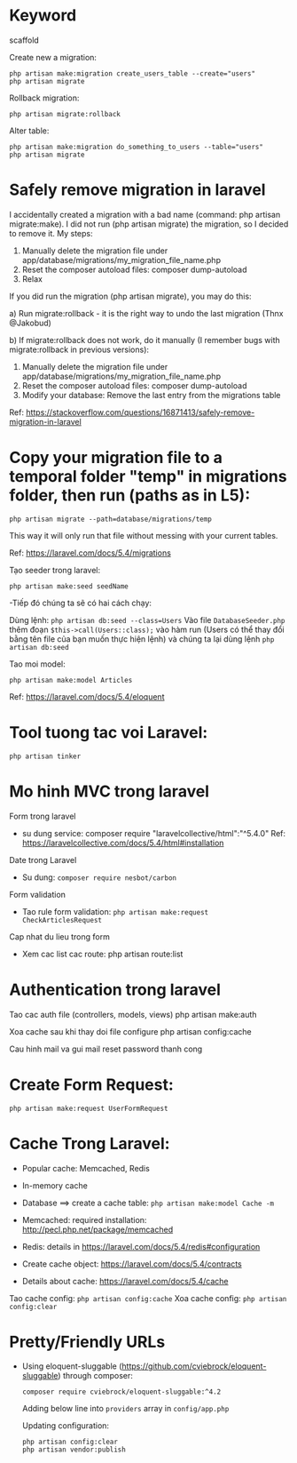 # Keyword
scaffold

Create new a migration:

```
php artisan make:migration create_users_table --create="users"
php artisan migrate
```

Rollback migration:

```
php artisan migrate:rollback
```

Alter table:

```
php artisan make:migration do_something_to_users --table="users"
php artisan migrate
```

# Safely remove migration in laravel

I accidentally created a migration with a bad name (command: php artisan migrate:make). I did not run (php artisan migrate) the migration, so I decided to remove it. My steps:

1. Manually delete the migration file under app/database/migrations/my_migration_file_name.php
2. Reset the composer autoload files: composer dump-autoload
3. Relax

If you did run the migration (php artisan migrate), you may do this:

a) Run migrate:rollback - it is the right way to undo the last migration (Thnx @Jakobud)

b) If migrate:rollback does not work, do it manually (I remember bugs with migrate:rollback in previous versions):

1. Manually delete the migration file under app/database/migrations/my_migration_file_name.php
2. Reset the composer autoload files: composer dump-autoload
3. Modify your database: Remove the last entry from the migrations table

Ref: https://stackoverflow.com/questions/16871413/safely-remove-migration-in-laravel

# Copy your migration file to a temporal folder "temp" in migrations folder, then run (paths as in L5):

```
php artisan migrate --path=database/migrations/temp
```

This way it will only run that file without messing with your current tables.

Ref: https://laravel.com/docs/5.4/migrations

Tạo seeder trong laravel:

```
php artisan make:seed seedName
```

-Tiếp đó chúng ta sẽ có hai cách chạy:

Dùng lệnh: `php artisan db:seed --class=Users`
Vào file `DatabaseSeeder.php` thêm đoạn `$this->call(Users::class);` vào hàm run (Users có thể thay đổi bằng tên file của bạn muốn thực hiện lệnh) và chúng ta lại dùng lệnh `php artisan db:seed`


Tao moi model:

```
php artisan make:model Articles
```

Ref: https://laravel.com/docs/5.4/eloquent

# Tool tuong tac voi Laravel:

```
php artisan tinker
```

# Mo hinh MVC trong laravel

Form trong laravel
- su dung service: composer require "laravelcollective/html":"^5.4.0"
Ref: https://laravelcollective.com/docs/5.4/html#installation

Date trong Laravel
- Su dung: `composer require nesbot/carbon`

Form validation
- Tao rule form validation: `php artisan make:request CheckArticlesRequest`

Cap nhat du lieu trong form
- Xem cac list cac route: php artisan route:list

# Authentication trong laravel
Tao cac auth file (controllers, models, views)
php artisan make:auth

Xoa cache sau khi thay doi file configure
php artisan config:cache

Cau hinh mail va gui mail reset password thanh cong


# Create Form Request:

```
php artisan make:request UserFormRequest
```

# Cache Trong Laravel:
- Popular cache: Memcached, Redis
- In-memory cache
- Database ==> create a cache table: `php artisan make:model Cache -m`
- Memcached: required installation: http://pecl.php.net/package/memcached
- Redis: details in https://laravel.com/docs/5.4/redis#configuration

- Create cache object: https://laravel.com/docs/5.4/contracts
- Details about cache: https://laravel.com/docs/5.4/cache

Tao cache config: `php artisan config:cache`
Xoa cache config: `php artisan config:clear`

# Pretty/Friendly URLs
- Using eloquent-sluggable (https://github.com/cviebrock/eloquent-sluggable) through composer: 
	
	`composer require cviebrock/eloquent-sluggable:^4.2`

	Adding below line into `providers` array in `config/app.php`

	Updating configuration:

	```
	php artisan config:clear
	php artisan vendor:publish
	```



